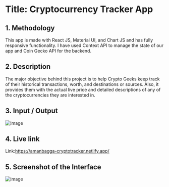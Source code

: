 
# **Title: Cryptocurrency Tracker App**


## **1. Methodology**
This app is made with React JS, Material UI, and Chart JS and has fully responsive functionality. I have used Context API to manage the state of our app and Coin Gecko API for the backend.


## **2. Description**
The major objective behind this project is to help Crypto Geeks keep track of their historical transactions, worth, and destinations or sources. Also, it provides them with the actual live price and detailed descriptions of any of the cryptocurrencies they are interested in.


## **3. Input / Output**
![image](https://user-images.githubusercontent.com/56166082/208242789-5164b238-3160-4d62-a32f-6c2d3d4feb30.png)



## **4. Live link**
Link:https://amanbagga-cryptotracker.netlify.app/


## **5. Screenshot of the Interface**
![image](https://user-images.githubusercontent.com/56166082/208242831-d5e8c1c8-ed0b-4884-901e-b5ac550a0925.png)

